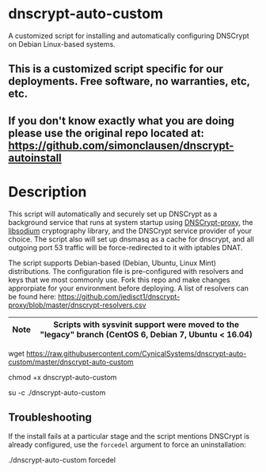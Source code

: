 dnscrypt-auto-custom
====================

A customized script for installing and automatically configuring DNSCrypt on Debian Linux-based systems.

## This is a customized script specific for our deployments. Free software, no warranties, etc, etc.
## If you don't know exactly what you are doing please use the original repo located at: https://github.com/simonclausen/dnscrypt-autoinstall

# Description

This script will automatically and securely set up DNSCrypt as a background service that runs at system startup using [DNSCrypt-proxy](https://github.com/jedisct1/dnscrypt-proxy/), the [libsodium](https://github.com/jedisct1/libsodium) cryptography library, and the DNSCrypt service provider of your choice. The script also will set up dnsmasq as a cache for dnscrypt, and all outgoing port 53 traffic will be force-redirected to it with iptables DNAT.

The script supports Debian-based (Debian, Ubuntu, Linux Mint) distributions. The configuration file is pre-configured with resolvers and keys that we most commonly use. Fork this repo and make changes approrpiate for your environment before deploying. A list of resolvers can be found here: https://github.com/jedisct1/dnscrypt-proxy/blob/master/dnscrypt-resolvers.csv

| Note | Scripts with sysvinit support were moved to the "legacy" branch (CentOS 6, Debian 7, Ubuntu < 16.04) |
| --- | --- |

wget https://raw.githubusercontent.com/CynicalSystems/dnscrypt-auto-custom/master/dnscrypt-auto-custom

chmod +x dnscrypt-auto-custom

su -c ./dnscrypt-auto-custom

## Troubleshooting

If the install fails at a particular stage and the script mentions DNSCrypt is already configured, use the `forcedel` argument to force an uninstallation:

./dnscrypt-auto-custom forcedel
